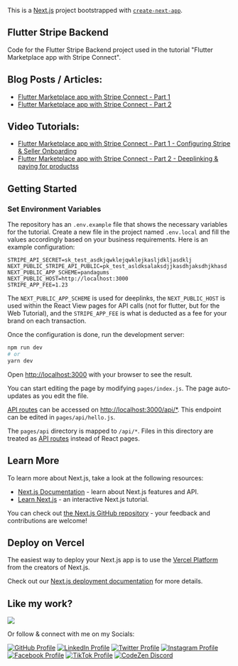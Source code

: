 This is a [Next.js](https://nextjs.org/) project bootstrapped with [`create-next-app`](https://github.com/vercel/next.js/tree/canary/packages/create-next-app).

## Flutter Stripe Backend

Code for the Flutter Stripe Backend project used in the tutorial "Flutter Marketplace app with Stripe Connect".

## Blog Posts / Articles:

- [Flutter Marketplace app with Stripe Connect - Part 1](https://ahsanayaz.com/flutter-marketplace-app-with-stripe-connect-part-1/)
- [Flutter Marketplace app with Stripe Connect - Part 2](https://ahsanayaz.com/flutter-marketplace-app-with-stripe-connect-part-2/)

## Video Tutorials:

- [Flutter Marketplace app with Stripe Connect - Part 1 - Configuring Stripe & Seller Onboarding](https://www.youtube.com/watch?v=R2Okg53lUv8)
- [Flutter Marketplace app with Stripe Connect - Part 2 - Deeplinking & paying for productss](https://youtu.be/wj5ieFnm0e4)

## Getting Started

### Set Environment Variables

The repository has an `.env.example` file that shows the necessary variables for the tutorial. Create a new file in the project named `.env.local` and fill the values accordingly based on your business requirements. Here is an example configuration:

```
STRIPE_API_SECRET=sk_test_asdkjqwklejqwklejkasljdkljasdklj
NEXT_PUBLIC_STRIPE_API_PUBLIC=pk_test_asldksalaksdjjkasdhjaksdhjkhasd
NEXT_PUBLIC_APP_SCHEME=pandagums
NEXT_PUBLIC_HOST=http://localhost:3000
STRIPE_APP_FEE=1.23
```

The `NEXT_PUBLIC_APP_SCHEME` is used for deeplinks, the `NEXT_PUBLIC_HOST` is used within the React View pages for API calls (not for flutter, but for the Web Tutorial), and the `STRIPE_APP_FEE` is what is deducted as a fee for your brand on each transaction.

Once the configuration is done, run the development server:

```bash
npm run dev
# or
yarn dev
```

Open [http://localhost:3000](http://localhost:3000) with your browser to see the result.

You can start editing the page by modifying `pages/index.js`. The page auto-updates as you edit the file.

[API routes](https://nextjs.org/docs/api-routes/introduction) can be accessed on [http://localhost:3000/api/\*](http://localhost:3000/api/hello). This endpoint can be edited in `pages/api/hello.js`.

The `pages/api` directory is mapped to `/api/*`. Files in this directory are treated as [API routes](https://nextjs.org/docs/api-routes/introduction) instead of React pages.

## Learn More

To learn more about Next.js, take a look at the following resources:

- [Next.js Documentation](https://nextjs.org/docs) - learn about Next.js features and API.
- [Learn Next.js](https://nextjs.org/learn) - an interactive Next.js tutorial.

You can check out [the Next.js GitHub repository](https://github.com/vercel/next.js/) - your feedback and contributions are welcome!

## Deploy on Vercel

The easiest way to deploy your Next.js app is to use the [Vercel Platform](https://vercel.com/new?utm_medium=default-template&filter=next.js&utm_source=create-next-app&utm_campaign=create-next-app-readme) from the creators of Next.js.

Check out our [Next.js deployment documentation](https://nextjs.org/docs/deployment) for more details.

## Like my work?

<a
  title="Like Ahsan's work? Buy him a coffee"
  class="bmac"
  href="https://www.buymeacoffee.com/muhd.ahsanayaz">
<img src="https://img.buymeacoffee.com/button-api/?text=Buy me a coffee&emoji=&slug=muhd.ahsanayaz&button_colour=BD5FFF&font_colour=ffffff&font_family=Comic&outline_colour=000000&coffee_colour=FFDD00" />
</a>

Or follow & connect with me on my Socials:

[![GitHub Profile](https://img.shields.io/badge/GitHub-100000?style=for-the-badge&logo=github&logoColor=white)](https://www.github.com/ahsanayaz)
[![LinkedIn Profile](https://img.shields.io/badge/Twitter-1DA1F2?style=for-the-badge&logo=twitter&logoColor=white)](https://www.linkedin.com/in/ahsanayaz)
[![Twitter Profile](https://img.shields.io/badge/LinkedIn-0077B5?style=for-the-badge&logo=linkedin&logoColor=white)](https://twitter.com/muhd_ahsanayaz)
[![Instagram Profile](https://img.shields.io/badge/Facebook-1877F2?style=for-the-badge&logo=facebook&logoColor=white)](https://instagram.com/muhd.ahsanayaz)
[![Facebook Profile](https://img.shields.io/badge/Instagram-E4405F?style=for-the-badge&logo=instagram&logoColor=white)](https://facebook.com/muhd.ahsanayaz)
[![TikTok Profile](https://img.shields.io/badge/TikTok-000000?style=for-the-badge&logo=tiktok&logoColor=white)](https://www.tiktok.com/@muhd.ahsanayaz)
[![CodeZen Discord](https://img.shields.io/discord/814191682282717194.svg?label=CodeZen&logo=Discord&colorB=7289da&style=for-the-badge)](https://discord.gg/rEBSSh926k)
